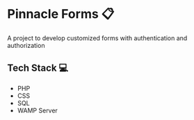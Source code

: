 # Pinnacle Forms :clipboard:

A project to develop customized forms with authentication and authorization

## Tech Stack :computer:
-  PHP
-  CSS
-  SQL
-  WAMP Server
